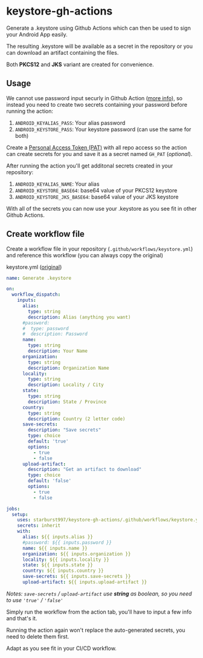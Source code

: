 # keystore-gh-actions

Generate a .keystore using Github Actions which can then be used to sign your Android App easily.

The resulting .keystore will be available as a secret in the repository or you can download an artifact containing the files.

Both **PKCS12** and **JKS** variant are created for convenience.

## Usage

We cannot use password input securly in Github Action ([more info](https://github.com/orgs/community/discussions/12764)), so instead you need to create two secrets containing your password before running the action:

1. `ANDROID_KEYALIAS_PASS`: Your alias password
2. `ANDROID_KEYSTORE_PASS`: Your keystore password (can use the same for both)

Create a [Personal Access Token (PAT)](https://github.com/settings/tokens) with all repo access so the action can create secrets for you and save it as a secret named `GH_PAT` (*optional*).

After running the action you'll get additonal secrets created in your repository:

1. `ANDROID_KEYALIAS_NAME`: Your alias
2. `ANDROID_KEYSTORE_BASE64`: base64 value of your PKCS12 keystore
3. `ANDROID_KEYSTORE_JKS_BASE64`: base64 value of your JKS keystore

With all of the secrets you can now use your .keystore as you see fit in other Github Actions.

## Create workflow file

Create a workflow file in your repository (`.github/workflows/keystore.yml`) and reference this workflow (you can always copy the original)

keystore.yml ([original](https://github.com/starburst997/keystore-gh-actions/blob/v1/.github/workflows/keystore.yml))
```yml
name: Generate .keystore

on:
  workflow_dispatch:
    inputs:
      alias:
        type: string
        description: Alias (anything you want)
      #password:
      #  type: password
      #  description: Password
      name:
        type: string
        description: Your Name
      organization:
        type: string
        description: Organization Name
      locality:
        type: string
        description: Locality / City
      state:
        type: string
        description: State / Province
      country:
        type: string
        description: Country (2 letter code)
      save-secrets:
        description: "Save secrets"
        type: choice
        default: 'true'
        options:
          - true
          - false
      upload-artifact:
        description: "Get an artifact to download"
        type: choice
        default: 'false'
        options:
          - true
          - false

jobs:
  setup:
    uses: starburst997/keystore-gh-actions/.github/workflows/keystore.yml@v1
    secrets: inherit
    with:
      alias: ${{ inputs.alias }}
      #password: ${{ inputs.password }}
      name: ${{ inputs.name }}
      organization: ${{ inputs.organization }}
      locality: ${{ inputs.locality }}
      state: ${{ inputs.state }}
      country: ${{ inputs.country }}
      save-secrets: ${{ inputs.save-secrets }}
      upload-artifact: ${{ inputs.upload-artifact }}
```

*Notes: `save-secrets` / `upload-artifact` use **string** as boolean, so you need to use `'true'` / `'false'`*

Simply run the workflow from the action tab, you'll have to input a few info and that's it.

Running the action again won't replace the auto-generated secrets, you need to delete them first.

Adapt as you see fit in your CI/CD workflow.